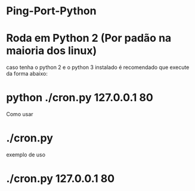 # Ping-Port-Python

# Roda em Python 2 (Por padão na maioria dos linux)
caso tenha o python 2 e o python 3 instalado é recomendado que execute da forma abaixo:
# python ./cron.py 127.0.0.1 80 


Como usar 

# ./cron.py <host> <porta>
 exemplo de uso 
# ./cron.py 127.0.0.1 80
